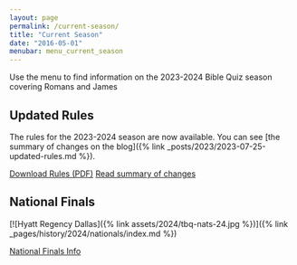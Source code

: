 ```yaml
---
layout: page
permalink: /current-season/
title: "Current Season"
date: "2016-05-01"
menubar: menu_current_season
---
```


Use the menu to find information on the 2023-2024 Bible Quiz season covering Romans and James

## Updated Rules

The rules for the 2023-2024 season are now available. You can see [the summary of changes on the blog]({% link _posts/2023/2023-07-25-updated-rules.md %}).

<a href="{% link assets/2024/23-24 Bible Quiz Rules.pdf %}" class="button is-primary">Download Rules (PDF)</a> <a href="{% link _posts/2023/2023-07-25-updated-rules.md %}" class="button is-primary">Read summary of changes</a>

## National Finals

[![Hyatt Regency Dallas]({% link assets/2024/tbq-nats-24.jpg %})]({% link _pages/history/2024/nationals/index.md %})

<a href="{% link _pages/history/2024/nationals/index.md %}" class="button is-primary">National Finals Info</a>
